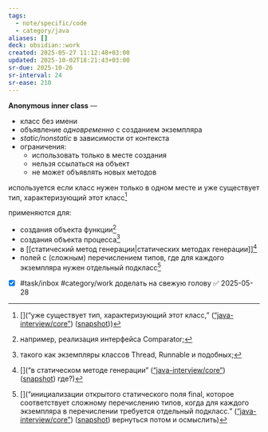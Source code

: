 ```yaml
---
tags:
  - note/specific/code
  - category/java
aliases: []
deck: obsidian::work
created: 2025-05-27 11:12:48+03:00
updated: 2025-10-02T18:21:43+03:00
sr-due: 2025-10-26
sr-interval: 24
sr-ease: 210
---
```


**Anonymous inner class**
—
- класс без имени
- объявление *одновременно* с созданием экземпляра
- *static/nonstatic* в зависимости от контекста
- ограничения:
	- использовать только в месте создания
	- нельзя ссылаться на объект
	- не может объявлять новых методов

используется если класс нужен только в одном месте и уже существует тип, характеризующий этот класс[^1]

применяются для:
- создания объекта функции[^2]
- создания объекта процесса[^3]
- в [[статический метод генерации|статических методах генерации]][^4]
- полей с (сложным) перечислением типов, где для каждого экземпляра нужен отдельный подкласс[^5]

- [x] #task/inbox #category/work доделать на свежую голову ✅ 2025-05-28

[^1]: [](“уже существует тип, характеризующий этот класс,” ([“java-interview/core”](zotero://select/library/items/T3X9ZD57)) ([snapshot](zotero://open-pdf/library/items/2GAN5TQF?sel=p%3Anth-child(147)&annotation=TEVSB8N7)))
[^2]: например, реализация интерфейса Comparator;
[^3]: такого как экземпляры классов Thread, Runnable и подобных;
[^4]: [](“в статическом методе генерации” ([“java-interview/core”](zotero://select/library/items/T3X9ZD57)) ([snapshot](zotero://open-pdf/library/items/2GAN5TQF?sel=ul%3Anth-child(165)%20%3E%20li%3Anth-child(3)&annotation=HUD4SSX3)) где?)
[^5]: [](“инициализации открытого статического поля final, которое соответствует сложному перечислению типов, когда для каждого экземпляра в перечислении требуется отдельный подкласс.” ([“java-interview/core”](zotero://select/library/items/T3X9ZD57)) ([snapshot](zotero://open-pdf/library/items/2GAN5TQF?sel=ul%3Anth-child(165)%20%3E%20li%3Alast-child&annotation=I4E5YLMZ)) вернуться потом и осмыслить)
